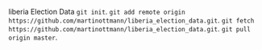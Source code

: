 liberia Election Data
`git init`.
`git add remote origin https://github.com/martinottmann/liberia_election_data.git`.
`git fetch https://github.com/martinottmann/liberia_election_data.git`.
`git pull origin master`.
